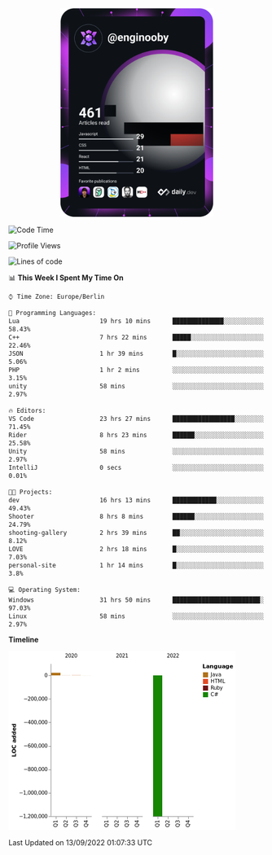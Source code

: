 <p align="center">
<a href="https://app.daily.dev/enginooby"><img src="devcard.svg" width="300" alt="enginooby's Dev Card"/></a>
</p>

<!--START_SECTION:waka-->
![Code Time](http://img.shields.io/badge/Code%20Time-64%20hrs%2015%20mins-blue)

![Profile Views](http://img.shields.io/badge/Profile%20Views-0-blue)

![Lines of code](https://img.shields.io/badge/From%20Hello%20World%20I%27ve%20Written--1%20Million%20lines%20of%20code-blue)

📊 **This Week I Spent My Time On** 

```text
⌚︎ Time Zone: Europe/Berlin

💬 Programming Languages: 
Lua                      19 hrs 10 mins      ██████████████░░░░░░░░░░░   58.43% 
C++                      7 hrs 22 mins       █████░░░░░░░░░░░░░░░░░░░░   22.46% 
JSON                     1 hr 39 mins        █░░░░░░░░░░░░░░░░░░░░░░░░   5.06% 
PHP                      1 hr 2 mins         ░░░░░░░░░░░░░░░░░░░░░░░░░   3.15% 
unity                    58 mins             ░░░░░░░░░░░░░░░░░░░░░░░░░   2.97%

🔥 Editors: 
VS Code                  23 hrs 27 mins      █████████████████░░░░░░░░   71.45% 
Rider                    8 hrs 23 mins       ██████░░░░░░░░░░░░░░░░░░░   25.58% 
Unity                    58 mins             ░░░░░░░░░░░░░░░░░░░░░░░░░   2.97% 
IntelliJ                 0 secs              ░░░░░░░░░░░░░░░░░░░░░░░░░   0.01%

🐱‍💻 Projects: 
dev                      16 hrs 13 mins      ████████████░░░░░░░░░░░░░   49.43% 
Shooter                  8 hrs 8 mins        ██████░░░░░░░░░░░░░░░░░░░   24.79% 
shooting-gallery         2 hrs 39 mins       ██░░░░░░░░░░░░░░░░░░░░░░░   8.12% 
LOVE                     2 hrs 18 mins       █░░░░░░░░░░░░░░░░░░░░░░░░   7.03% 
personal-site            1 hr 14 mins        █░░░░░░░░░░░░░░░░░░░░░░░░   3.8%

💻 Operating System: 
Windows                  31 hrs 50 mins      ████████████████████████░   97.03% 
Linux                    58 mins             ░░░░░░░░░░░░░░░░░░░░░░░░░   2.97%

```

**Timeline**

![Chart not found](https://raw.githubusercontent.com/enginooby/enginooby/main/charts/bar_graph.png) 


 Last Updated on 13/09/2022 01:07:33 UTC
<!--END_SECTION:waka-->
